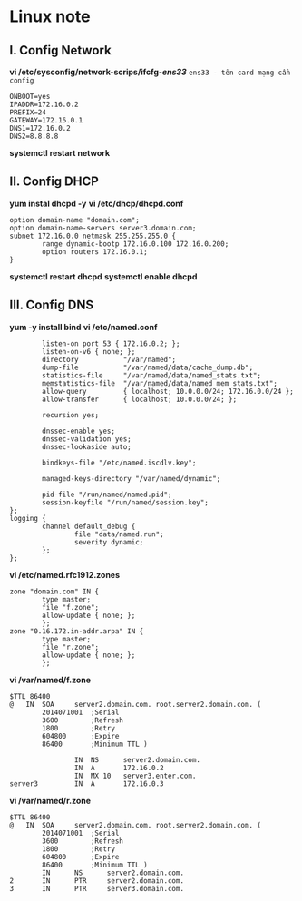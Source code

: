 # Linux note
## I. Config Network
**vi /etc/sysconfig/network-scrips/ifcfg**-***ens33*** `ens33 - tên card mạng cần config`
```BOOTPROTO=static
ONBOOT=yes
IPADDR=172.16.0.2
PREFIX=24
GATEWAY=172.16.0.1
DNS1=172.16.0.2
DNS2=8.8.8.8
```

**systemctl restart network**

## II. Config DHCP
**yum instal dhcpd -y**
**vi /etc/dhcp/dhcpd.conf**
```
option domain-name "domain.com";
option domain-name-servers server3.domain.com;
subnet 172.16.0.0 netmask 255.255.255.0 {
        range dynamic-bootp 172.16.0.100 172.16.0.200;
        option routers 172.16.0.1;
}
```
**systemctl restart dhcpd**
**systemctl enable dhcpd**
 
## III. Config DNS
**yum -y install bind**
**vi /etc/named.conf**

```options {
        listen-on port 53 { 172.16.0.2; };
        listen-on-v6 { none; };
        directory           "/var/named";
        dump-file           "/var/named/data/cache_dump.db";
        statistics-file     "/var/named/data/named_stats.txt";
        memstatistics-file  "/var/named/data/named_mem_stats.txt";
        allow-query         { localhost; 10.0.0.0/24; 172.16.0.0/24 };
        allow-transfer      { localhost; 10.0.0.0/24; };

        recursion yes;

        dnssec-enable yes;
        dnssec-validation yes;
        dnssec-lookaside auto;

        bindkeys-file "/etc/named.iscdlv.key";

        managed-keys-directory "/var/named/dynamic";

        pid-file "/run/named/named.pid";
        session-keyfile "/run/named/session.key";
};
logging {
        channel default_debug {
                file "data/named.run";
                severity dynamic;
        };
};
```
**vi /etc/named.rfc1912.zones**
```
zone "domain.com" IN {
        type master;
        file "f.zone";
        allow-update { none; };
        };
zone "0.16.172.in-addr.arpa" IN {
        type master;
        file "r.zone";
        allow-update { none; };
        };
```
**vi /var/named/f.zone**
```
$TTL 86400
@   IN  SOA     server2.domain.com. root.server2.domain.com. (
        2014071001  ;Serial
        3600        ;Refresh
        1800        ;Retry
        604800      ;Expire
        86400       ;Minimum TTL )

                IN  NS      server2.domain.com.
                IN  A       172.16.0.2
                IN  MX 10   server3.enter.com.
server3         IN  A       172.16.0.3
```
**vi /var/named/r.zone**
```
$TTL 86400
@   IN  SOA     server2.domain.com. root.server2.domain.com. (
        2014071001  ;Serial
        3600        ;Refresh
        1800        ;Retry
        604800      ;Expire
        86400       ;Minimum TTL )
        IN      NS      server2.domain.com.
2       IN      PTR     server2.domain.com.     
3       IN      PTR     server3.domain.com.
```
